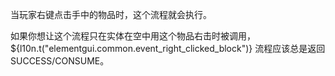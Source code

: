 当玩家右键点击手中的物品时，这个流程就会执行。

如果你想让这个流程只在实体在空中用这个物品右击时被调用， ${l10n.t("elementgui.common.event_right_clicked_block")} 流程应该总是返回 SUCCESS/CONSUME。